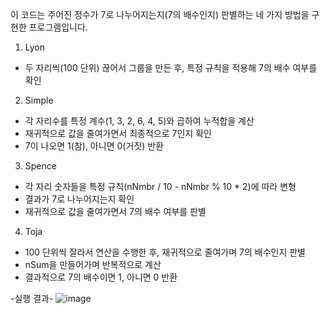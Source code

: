 이 코드는 주어진 정수가 7로 나누어지는지(7의 배수인지) 판별하는 네 가지 방법을 구현한 프로그램입니다.

1. Lyon
 - 두 자리씩(100 단위) 끊어서 그룹을 만든 후, 특정 규칙을 적용해 7의 배수 여부를 확인

2. Simple
 - 각 자리수를 특정 계수(1, 3, 2, 6, 4, 5)와 곱하여 누적합을 계산
 - 재귀적으로 값을 줄여가면서 최종적으로 7인지 확인
 - 7이 나오면 1(참), 아니면 0(거짓) 반환

3. Spence
 - 각 자리 숫자들을 특정 규칙(nNmbr / 10 - nNmbr % 10 * 2)에 따라 변형
 - 결과가 7로 나누어지는지 확인
 - 재귀적으로 값을 줄여가면서 7의 배수 여부를 판별
   
4. Toja
 - 100 단위씩 잘라서 연산을 수행한 후, 재귀적으로 줄여가며 7의 배수인지 판별
 - nSum을 만들어가며 반복적으로 계산
 - 결과적으로 7의 배수이면 1, 아니면 0 반환

-실행 결과-
![image](https://github.com/user-attachments/assets/d3df3450-5237-4e3b-8d4f-ebdbec46b5b4)
